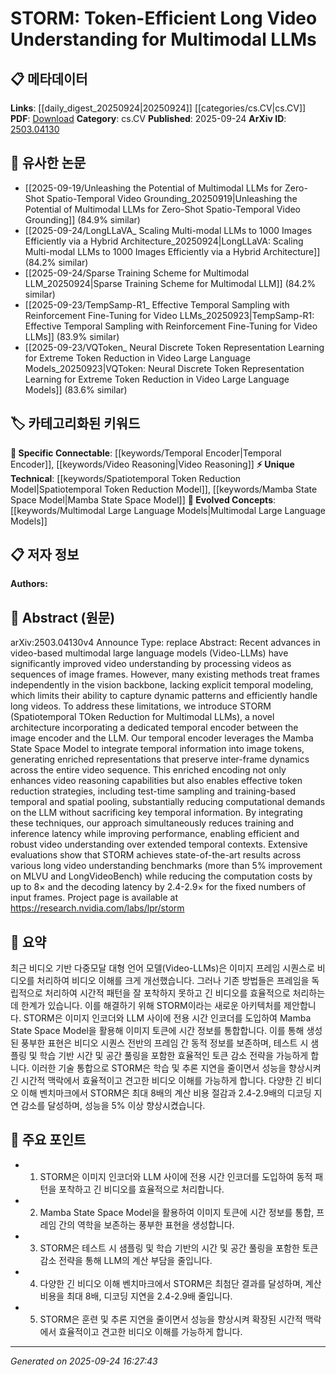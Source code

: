 <!-- KEYWORD_LINKING_METADATA:
{
  "processed_timestamp": "2025-09-24T16:27:43.244087",
  "vocabulary_version": "1.0",
  "selected_keywords": [
    "Multimodal Large Language Models",
    "Spatiotemporal Token Reduction Model",
    "Temporal Encoder",
    "Mamba State Space Model",
    "Video Reasoning"
  ],
  "rejected_keywords": [],
  "similarity_scores": {
    "Multimodal Large Language Models": 0.82,
    "Spatiotemporal Token Reduction Model": 0.79,
    "Temporal Encoder": 0.81,
    "Mamba State Space Model": 0.77,
    "Video Reasoning": 0.75
  },
  "extraction_method": "AI_prompt_based",
  "budget_applied": true,
  "candidates_json": {
    "candidates": [
      {
        "surface": "Video-LLMs",
        "canonical": "Multimodal Large Language Models",
        "aliases": [
          "Video Large Language Models",
          "Video-LLM"
        ],
        "category": "evolved_concepts",
        "rationale": "This term represents a specialized evolution of LLMs for video data, linking to multimodal learning.",
        "novelty_score": 0.75,
        "connectivity_score": 0.85,
        "specificity_score": 0.78,
        "link_intent_score": 0.82
      },
      {
        "surface": "STORM",
        "canonical": "Spatiotemporal Token Reduction Model",
        "aliases": [
          "STORM Architecture"
        ],
        "category": "unique_technical",
        "rationale": "STORM is a novel architecture specifically designed for efficient long video understanding, offering unique insights.",
        "novelty_score": 0.88,
        "connectivity_score": 0.72,
        "specificity_score": 0.91,
        "link_intent_score": 0.79
      },
      {
        "surface": "temporal encoder",
        "canonical": "Temporal Encoder",
        "aliases": [
          "time-based encoder"
        ],
        "category": "specific_connectable",
        "rationale": "Temporal encoders are crucial for capturing dynamic patterns in video data, enhancing connectivity to temporal modeling.",
        "novelty_score": 0.65,
        "connectivity_score": 0.83,
        "specificity_score": 0.76,
        "link_intent_score": 0.81
      },
      {
        "surface": "Mamba State Space Model",
        "canonical": "Mamba State Space Model",
        "aliases": [
          "Mamba SSM"
        ],
        "category": "unique_technical",
        "rationale": "This model is a key component for integrating temporal information, offering a unique approach to video token processing.",
        "novelty_score": 0.92,
        "connectivity_score": 0.68,
        "specificity_score": 0.89,
        "link_intent_score": 0.77
      },
      {
        "surface": "video reasoning",
        "canonical": "Video Reasoning",
        "aliases": [
          "video analysis",
          "video comprehension"
        ],
        "category": "specific_connectable",
        "rationale": "Video reasoning is essential for understanding and interpreting video content, linking to broader video analysis techniques.",
        "novelty_score": 0.58,
        "connectivity_score": 0.79,
        "specificity_score": 0.73,
        "link_intent_score": 0.75
      }
    ],
    "ban_list_suggestions": [
      "method",
      "performance",
      "improvement"
    ]
  },
  "decisions": [
    {
      "candidate_surface": "Video-LLMs",
      "resolved_canonical": "Multimodal Large Language Models",
      "decision": "linked",
      "scores": {
        "novelty": 0.75,
        "connectivity": 0.85,
        "specificity": 0.78,
        "link_intent": 0.82
      }
    },
    {
      "candidate_surface": "STORM",
      "resolved_canonical": "Spatiotemporal Token Reduction Model",
      "decision": "linked",
      "scores": {
        "novelty": 0.88,
        "connectivity": 0.72,
        "specificity": 0.91,
        "link_intent": 0.79
      }
    },
    {
      "candidate_surface": "temporal encoder",
      "resolved_canonical": "Temporal Encoder",
      "decision": "linked",
      "scores": {
        "novelty": 0.65,
        "connectivity": 0.83,
        "specificity": 0.76,
        "link_intent": 0.81
      }
    },
    {
      "candidate_surface": "Mamba State Space Model",
      "resolved_canonical": "Mamba State Space Model",
      "decision": "linked",
      "scores": {
        "novelty": 0.92,
        "connectivity": 0.68,
        "specificity": 0.89,
        "link_intent": 0.77
      }
    },
    {
      "candidate_surface": "video reasoning",
      "resolved_canonical": "Video Reasoning",
      "decision": "linked",
      "scores": {
        "novelty": 0.58,
        "connectivity": 0.79,
        "specificity": 0.73,
        "link_intent": 0.75
      }
    }
  ]
}
-->

# STORM: Token-Efficient Long Video Understanding for Multimodal LLMs

## 📋 메타데이터

**Links**: [[daily_digest_20250924|20250924]] [[categories/cs.CV|cs.CV]]
**PDF**: [Download](https://arxiv.org/pdf/2503.04130.pdf)
**Category**: cs.CV
**Published**: 2025-09-24
**ArXiv ID**: [2503.04130](https://arxiv.org/abs/2503.04130)

## 🔗 유사한 논문
- [[2025-09-19/Unleashing the Potential of Multimodal LLMs for Zero-Shot Spatio-Temporal Video Grounding_20250919|Unleashing the Potential of Multimodal LLMs for Zero-Shot Spatio-Temporal Video Grounding]] (84.9% similar)
- [[2025-09-24/LongLLaVA_ Scaling Multi-modal LLMs to 1000 Images Efficiently via a Hybrid Architecture_20250924|LongLLaVA: Scaling Multi-modal LLMs to 1000 Images Efficiently via a Hybrid Architecture]] (84.2% similar)
- [[2025-09-24/Sparse Training Scheme for Multimodal LLM_20250924|Sparse Training Scheme for Multimodal LLM]] (84.2% similar)
- [[2025-09-23/TempSamp-R1_ Effective Temporal Sampling with Reinforcement Fine-Tuning for Video LLMs_20250923|TempSamp-R1: Effective Temporal Sampling with Reinforcement Fine-Tuning for Video LLMs]] (83.9% similar)
- [[2025-09-23/VQToken_ Neural Discrete Token Representation Learning for Extreme Token Reduction in Video Large Language Models_20250923|VQToken: Neural Discrete Token Representation Learning for Extreme Token Reduction in Video Large Language Models]] (83.6% similar)

## 🏷️ 카테고리화된 키워드
**🔗 Specific Connectable**: [[keywords/Temporal Encoder|Temporal Encoder]], [[keywords/Video Reasoning|Video Reasoning]]
**⚡ Unique Technical**: [[keywords/Spatiotemporal Token Reduction Model|Spatiotemporal Token Reduction Model]], [[keywords/Mamba State Space Model|Mamba State Space Model]]
**🚀 Evolved Concepts**: [[keywords/Multimodal Large Language Models|Multimodal Large Language Models]]

## 📋 저자 정보

**Authors:** 

## 📄 Abstract (원문)

arXiv:2503.04130v4 Announce Type: replace 
Abstract: Recent advances in video-based multimodal large language models (Video-LLMs) have significantly improved video understanding by processing videos as sequences of image frames. However, many existing methods treat frames independently in the vision backbone, lacking explicit temporal modeling, which limits their ability to capture dynamic patterns and efficiently handle long videos. To address these limitations, we introduce STORM (Spatiotemporal TOken Reduction for Multimodal LLMs), a novel architecture incorporating a dedicated temporal encoder between the image encoder and the LLM. Our temporal encoder leverages the Mamba State Space Model to integrate temporal information into image tokens, generating enriched representations that preserve inter-frame dynamics across the entire video sequence. This enriched encoding not only enhances video reasoning capabilities but also enables effective token reduction strategies, including test-time sampling and training-based temporal and spatial pooling, substantially reducing computational demands on the LLM without sacrificing key temporal information. By integrating these techniques, our approach simultaneously reduces training and inference latency while improving performance, enabling efficient and robust video understanding over extended temporal contexts. Extensive evaluations show that STORM achieves state-of-the-art results across various long video understanding benchmarks (more than 5% improvement on MLVU and LongVideoBench) while reducing the computation costs by up to $8\times$ and the decoding latency by 2.4-2.9$\times$ for the fixed numbers of input frames. Project page is available at https://research.nvidia.com/labs/lpr/storm

## 📝 요약

최근 비디오 기반 다중모달 대형 언어 모델(Video-LLMs)은 이미지 프레임 시퀀스로 비디오를 처리하여 비디오 이해를 크게 개선했습니다. 그러나 기존 방법들은 프레임을 독립적으로 처리하여 시간적 패턴을 잘 포착하지 못하고 긴 비디오를 효율적으로 처리하는 데 한계가 있습니다. 이를 해결하기 위해 STORM이라는 새로운 아키텍처를 제안합니다. STORM은 이미지 인코더와 LLM 사이에 전용 시간 인코더를 도입하여 Mamba State Space Model을 활용해 이미지 토큰에 시간 정보를 통합합니다. 이를 통해 생성된 풍부한 표현은 비디오 시퀀스 전반의 프레임 간 동적 정보를 보존하며, 테스트 시 샘플링 및 학습 기반 시간 및 공간 풀링을 포함한 효율적인 토큰 감소 전략을 가능하게 합니다. 이러한 기술 통합으로 STORM은 학습 및 추론 지연을 줄이면서 성능을 향상시켜 긴 시간적 맥락에서 효율적이고 견고한 비디오 이해를 가능하게 합니다. 다양한 긴 비디오 이해 벤치마크에서 STORM은 최대 8배의 계산 비용 절감과 2.4-2.9배의 디코딩 지연 감소를 달성하며, 성능을 5% 이상 향상시켰습니다.

## 🎯 주요 포인트

- 1. STORM은 이미지 인코더와 LLM 사이에 전용 시간 인코더를 도입하여 동적 패턴을 포착하고 긴 비디오를 효율적으로 처리합니다.
- 2. Mamba State Space Model을 활용하여 이미지 토큰에 시간 정보를 통합, 프레임 간의 역학을 보존하는 풍부한 표현을 생성합니다.
- 3. STORM은 테스트 시 샘플링 및 학습 기반의 시간 및 공간 풀링을 포함한 토큰 감소 전략을 통해 LLM의 계산 부담을 줄입니다.
- 4. 다양한 긴 비디오 이해 벤치마크에서 STORM은 최첨단 결과를 달성하며, 계산 비용을 최대 8배, 디코딩 지연을 2.4-2.9배 줄입니다.
- 5. STORM은 훈련 및 추론 지연을 줄이면서 성능을 향상시켜 확장된 시간적 맥락에서 효율적이고 견고한 비디오 이해를 가능하게 합니다.


---

*Generated on 2025-09-24 16:27:43*